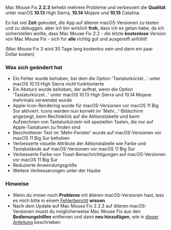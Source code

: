 Mac Mouse Fix **2.2.3** behebt mehrere Probleme und verbessert die **Qualität** unter macOS **10.13** High Sierra, **10.14** Mojave und **10.15** Catalina.

Es hat viel **Zeit** gekostet, die App auf älteren macOS-Versionen zu testen und zu debuggen, aber ich bin wirklich **froh**, dass ich es getan habe, da ich sicherstellen wollte, dass Mac Mouse Fix 2.2 - die letzte **kostenlose** Version von Mac Mouse Fix - sich für **alle** richtig gut und ausgereift anfühlt!

(Mac Mouse Fix 3 wird 30 Tage lang kostenlos sein und dann ein paar Dollar kosten)

### Was sich geändert hat

- Ein Fehler wurde behoben, bei dem die Option 'Tastaturkürzel...' unter macOS 10.13 High Sierra nicht funktionierte
- Ein Absturz wurde behoben, der auftrat, wenn die Option 'Tastaturkürzel...' unter macOS 10.13 High Sierra und 10.14 Mojave mehrmals verwendet wurde
- Apple-Icon-Rendering wurde für macOS-Versionen vor macOS 11 Big Sur aktiviert. Icons werden nun korrekt im 'Mehr...'-Bildschirm angezeigt, beim Rechtsklick auf die Aktionstabelle und beim Aufzeichnen von Tastaturkürzeln mit speziellen Tasten, die nur auf Apple-Tastaturen zu finden sind
- Beschnittener Text im 'Mehr-Fenster' wurde auf macOS-Versionen vor macOS 11 Big Sur behoben
- Verbesserte visuelle Attribute der Aktionstabelle wie Farbe und Textabstände auf macOS-Versionen vor macOS 11 Big Sur
- Verbesserte Farbe von Toast-Benachrichtigungen auf macOS-Versionen vor macOS 11 Big Sur
- Reduzierte Anwendungsgröße
- Weitere Verbesserungen unter der Haube

### Hinweise

- Wenn du immer noch **Probleme** mit älteren macOS-Versionen hast, lass es mich bitte in einem [Fehlerbericht](https://noah-nuebling.github.io/mac-mouse-fix-feedback-assistant/?type=bug-report) **wissen**.
- Nach dem Update auf Mac Mouse Fix 2.2.3 auf älteren macOS-Versionen musst du möglicherweise Mac Mouse Fix aus den **Bedienungshilfen** entfernen und dann **neu hinzufügen**, wie in [dieser Anleitung](https://github.com/noah-nuebling/mac-mouse-fix/discussions/101) beschrieben